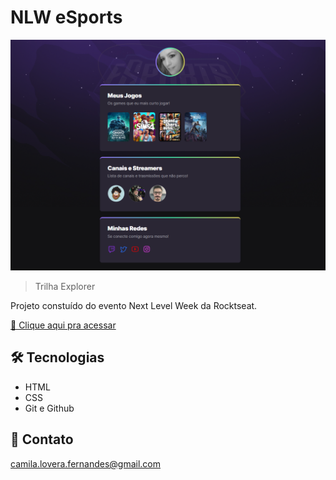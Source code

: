 # NLW eSports 

![preview](./.github/preview.png)

> Trilha Explorer

Projeto constuído do evento Next Level Week da Rocktseat.

[🔗 Clique aqui pra acessar](https://camilinhadev.github.io/nlw-esports-explorer)


## 🛠️ Tecnologias 

- HTML
- CSS
- Git e Github

## 📧 Contato

camila.lovera.fernandes@gmail.com 